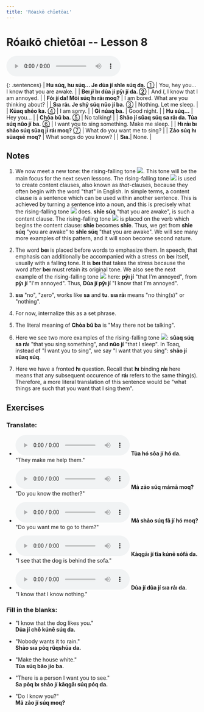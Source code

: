 ```yaml
---
title: 'Róaıkō chỉetōaı'
---
```

# **Róaıkō chỉetōaı** -- Lesson 8

<audio id="mainaudio" controls src="lesson.mp3"></audio>

{: .sentences}
| **Hu súq, hu súq... Je dủa jí shîe súq da.** [①](#fn-1)     | You, hey you... I know that you are awake. |
| **Beı *jí* bı dủa jí pŷı jí da. [②](#fn-2)** | And *I*, I know that I am annoyed. |
| **Fỏı jí da! Mỏi súq hı rảı moq?** | I am bored. What are you thinking about? |
| **Sıa rảı. Je shỷ súq nûo jí ba.** [③](#fn-3) | Nothing. Let me sleep. |
| **Kủaq shẻo ka.** [④](#fn-4) | I am sorry. |
| **Gỉ núaq ba.** | Good night. |
| **Hu súq...** | Hey you... |
| **Chỏa bũ ba.** [⑤](#fn-5) | No talking! |
| **Shảo jí sûaq súq sa rảı da. Tủa súq nûo jí ba.** [⑥](#fn-6) | I want you to sing something. Make me sleep. |
| **Hı rảı bı shảo súq sûaq jí ráı moq?** [⑦](#fn-7) | What do you want me to sing? |
| **Zảo súq hı sủaqsē moq?** | What songs do you know? |
| **Sıa.**| None. |

## Notes

1. <a name="fn-1" /> We now meet a new tone: the rising-falling tone ![](../tones/t5.png). This tone will be the main focus for the next seven lessons. The rising-falling tone ![](../tones/t5.png) is used to create content clauses, also known as *that*-clauses, because they often begin with the word "that" in English. In simple terms, a content clause is a sentence which can be used within another sentence. This is achieved by turning a sentence into a noun, and this is precisely what the rising-falling tone ![](../tones/t5.png) does. **shîe súq** "that you are awake", is such a content clause. The rising-falling tone ![](../tones/t5.png) is placed on the verb which begins the content clause: **shỉe** becomes **shîe**. Thus, we get from **shỉe súq** "you are awake" to **shîe súq** "that you are awake". We will see many more examples of this pattern, and it will soon become second nature.

2. <a name="fn-2" /> The word **beı** is placed before words to emphasize them. In speech, that emphasis can additionally be accompanied with a stress on **beı** itself, usually with a falling tone. It is **beı** that takes the stress because the word after **beı** must retain its original tone. We also see the next example of the rising-falling tone ![](../tones/t5.png) here:  **pŷı jí** "that I'm annoyed", from **pỷı jí** "I'm annoyed". Thus, **Dủa jí pŷı jí** "I know that I'm annoyed".

3. <a name="fn-3" /> **sıa** "no", "zero", works like **sa** and **tu**. **sıa rảı** means "no thing(s)" or "nothing".

4. <a name="fn-4" /> For now, internalize this as a set phrase. 

5. <a name="fn-5" /> The literal meaning of **Chỏa bũ ba** is "May there not be talking".

6. <a name="fn-6" /> Here we see two more examples of the rising-falling tone ![](../tones/t5.png): **sûaq súq sa rảı** "that you sing something", and **nûo jí** "that I sleep". In Toaq, instead of "I want you to sing", we say "I want that you sing": **shảo jí sûaq súq**.

7. <a name="fn-7" /> Here we have a fronted **hı** question. Recall that **hı** binding **rảı** here means that any subsequent occurence of **ráı** refers to the same thing(s). Therefore, a more literal translation of this sentence would be "what things are such that you want that I sing them".

## Exercises

### Translate:

- <audio controls src="ex1.mp3"></audio>
  **Tủa hó sôa jí hó da.**  
  <span class="spoiler">"They make me help them."</span>
  
- <audio controls src="ex2.mp3"></audio>
  **Mả zảo súq mámā moq?**  
  <span class="spoiler">"Do you know the mother?"</span>
  
- <audio controls src="ex3.mp3"></audio>
  **Mả shảo súq fâ jí hó moq?**  
  <span class="spoiler">"Do you want me to go to them?"</span>
  
- <audio controls src="ex4.mp3"></audio>
  **Kảqgāı jí tîa kúnē sófā da.**  
  <span class="spoiler">"I see that the dog is behind the sofa."</span>
  
- <audio controls src="ex5.mp3"></audio>
  **Dủa jí dûa jí sıa rảı da.**  
  <span class="spoiler">"I know that I know nothing."</span>

### Fill in the blanks:

- "I know that the dog likes you."  
  **<span class="spoiler">Dủa</span> jí <span class="spoiler">chô</span> kúnē súq da.**
  
- "Nobody wants it to rain."  
  **Shảo <span class="spoiler">sıa</span> pỏq <span class="spoiler">rûqshūa</span> da.**
  
- "Make the house white."  
  **Tủa súq <span class="spoiler">bâo</span> jío ba.**
  
- "There is a person I want you to see."  
  **Sa <span class="spoiler">pỏq</span> bı <span class="spoiler">shảo</span> jí kâqgāı súq <span class="spoiler">póq</span> da.**
  
- "Do I know you?"  
  **Mả <span class="spoiler">zảo</span> jí <span class="spoiler">súq</span> moq?**
